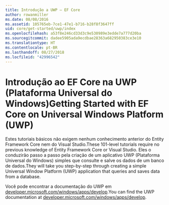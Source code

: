 ```yaml
---
title: Introdução a UWP – EF Core
author: rowanmiller
ms.date: 08/08/2016
ms.assetid: 105765eb-7ce1-47e1-b716-b28f8f3647ff
uid: core/get-started/uwp/index
ms.openlocfilehash: a53f8e246cd33d3c9e530989e3edde7a777d20ba
ms.sourcegitcommit: dadee5905ada9ecdbae28363a682950383ce3e10
ms.translationtype: HT
ms.contentlocale: pt-BR
ms.lasthandoff: 08/27/2018
ms.locfileid: "42996542"
---
```

# <a name="getting-started-with-ef-core-on-universal-windows-platform-uwp"></a><span data-ttu-id="e96c8-102">Introdução ao EF Core na UWP (Plataforma Universal do Windows)</span><span class="sxs-lookup"><span data-stu-id="e96c8-102">Getting Started with EF Core on Universal Windows Platform (UWP)</span></span>

<span data-ttu-id="e96c8-103">Estes tutoriais básicos não exigem nenhum conhecimento anterior do Entity Framework Core nem do Visual Studio.</span><span class="sxs-lookup"><span data-stu-id="e96c8-103">These 101-level tutorials require no previous knowledge of Entity Framework Core or Visual Studio.</span></span> <span data-ttu-id="e96c8-104">Eles o conduzirão passo a passo pela criação de um aplicativo UWP (Plataforma Universal do Windows) simples que consulte e salve os dados de um banco de dados.</span><span class="sxs-lookup"><span data-stu-id="e96c8-104">They will take you step-by-step through creating a simple Universal Window Platform (UWP) application that queries and saves data from a database.</span></span>

<span data-ttu-id="e96c8-105">Você pode encontrar a documentação do UWP em [developer.microsoft.com/windows/apps/develop](https://developer.microsoft.com/windows/apps/develop).</span><span class="sxs-lookup"><span data-stu-id="e96c8-105">You can find the UWP documentation at [developer.microsoft.com/windows/apps/develop](https://developer.microsoft.com/windows/apps/develop).</span></span>
